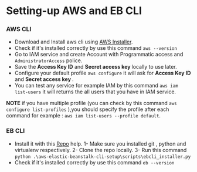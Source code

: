 # Setting-up AWS and EB CLI

### AWS CLI

- Download and Install aws cli using [AWS Installer](https://docs.aws.amazon.com/cli/latest/userguide/getting-started-install.html).
- Check if it's installed correctly by use this command `aws --version`
- Go to IAM service and create Account with Programmatic access and `AdministratorAccess` police.
- Save the <strong>Access Key ID</strong> and <strong> Secret access key </strong> locally to use later.
- Configure your default profile `aws configure` it will ask for <strong>Access Key ID</strong> and <strong> Secret access key </strong>.
- You can test any service for example IAM by this command `aws iam list-users` it will returns the all users that you have in IAM service.

**NOTE**
if you have multiple profile (you can check by this command `aws configure list-profiles` ),you should specify the profile after each command for example : `aws iam list-users --profile default`.

### EB CLI

- Install it with this [Repo](https://github.com/aws/aws-elastic-beanstalk-cli-setup) help.
  1- Make sure you installed git , python and virtualenv respectively.
  2- Clone the repo locally.
  3- Run this command `python .\aws-elastic-beanstalk-cli-setup\scripts\ebcli_installer.py`
- Check if it's installed correctly by use this command `eb --version`

